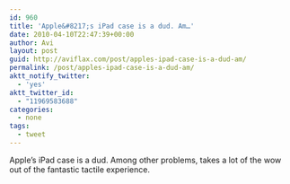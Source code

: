 ```yaml
---
id: 960
title: 'Apple&#8217;s iPad case is a dud. Am…'
date: 2010-04-10T22:47:39+00:00
author: Avi
layout: post
guid: http://aviflax.com/post/apples-ipad-case-is-a-dud-am/
permalink: /post/apples-ipad-case-is-a-dud-am/
aktt_notify_twitter:
  - 'yes'
aktt_twitter_id:
  - "11969583688"
categories:
  - none
tags:
  - tweet
---
```

Apple&#8217;s iPad case is a dud. Among other problems, takes a lot of the wow out of the fantastic tactile experience.
